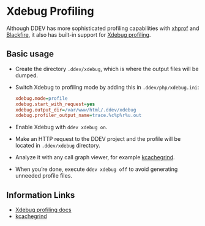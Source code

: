 # Xdebug Profiling

Although DDEV has more sophisticated profiling capabilities with [xhprof](xhprof-profiling.md) and [Blackfire](blackfire-profiling.md), it also has built-in support for [Xdebug profiling](https://xdebug.org/).

## Basic usage

* Create the directory `.ddev/xdebug`, which is where the output files will be dumped.
* Switch Xdebug to profiling mode by adding this in `.ddev/php/xdebug.ini`:

    ```ini
    xdebug.mode=profile
    xdebug.start_with_request=yes
    xdebug.output_dir=/var/www/html/.ddev/xdebug
    xdebug.profiler_output_name=trace.%c%p%r%u.out
    ```

* Enable Xdebug with `ddev xdebug on`.
* Make an HTTP request to the DDEV project and the profile will be located in `.ddev/xdebug` directory.
* Analyze it with any call graph viewer, for example [kcachegrind](https://kcachegrind.github.io/html/Home.html).
* When you’re done, execute `ddev xdebug off` to avoid generating unneeded profile files.

## Information Links

* [Xdebug profiling docs](https://xdebug.org/docs/profiler)
* [kcachegrind](https://kcachegrind.github.io/html/Home.html)
